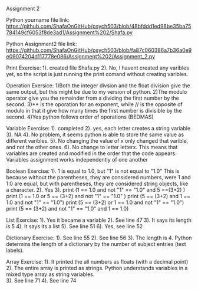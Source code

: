 Assignment 2

Python yourname file link: https://github.com/ShafaOnGitHub/psych503/blob/48bfddd1ed98be35ba75784149cf6053f8de3ad1/Assignment%202/Shafa.py

Python Assignment2 file link: https://github.com/ShafaOnGitHub/psych503/blob/fa87c060386a7b36a0e9e09074204d117778e086/Assignment%202/Assignment_2.py



Print Exercise:
1). created file Shafa.py
2). No, I havent created any varibles yet, so the script is just running the print comand without creating varibles. 

Operation Exersice: 
1)Both the integer divsion and the float division give the same output, but this might be due to my version of python. 
2)The modulo operator give you the remainder from a dividing the first number by the second. 
3)** is the oporation for an exponent, while // is the opposite of modulo in that it give how many times the first number is divisible by the second. 
4)Yes python follows order of oporations (BEDMAS)

Variable Exercise: 
1). completed 
2). yes, each letter creates a string variable
3). NA
4). No problem, it seems python is able to store the same value as different varibles. 
5). No changing the value of x only changed that varible, and not the other ones. 
6). No change to letter letterx. This means that variables are created and modified in the order that the code appears. Variables assignment works independently of one another 

Boolean Exercise: 
1). 1 is equal to 1.0, but "1" is not equal to "1.0" This is because without the parentheses, they are considered numbers, were 1 and 1.0 are equal, but with parentheses, they are considered string objects, like a character. 
2). Yes 
3). print (1 == 1.0 and not "1" == "1.0" and 5 ==(3+2) )
print (1 == 1.0 or 5 == (3+2) and not "1" == "1.0" )
print (5 == (3+2) and 1 == 1.0 and not "1" == "1.0")
print (5 == (3+2) or 1 == 1.0 and not "1" == "1.0")
print (5 == (3+2) and not "1" == "1.0" and 1 == 1.0)

List Exercise: 
1). Yes it became a variable
2). See line 47
3). It says its length is 5
4). It says its a list 
5). See line 51
6). Yes, see line 52

Dictionary Exercise: 
1). See line 55
2). See line 56
3). The length is 4. Python determins the length of a dictionary by the number of subject entries (text labels). 

Array Exercise: 
1). It printed the all numbers as floats (with a decimal point) 
2). The entire array is printed as strings. Python understands variables in a mixed type array as string variables.  
3). See line 71
4). See line 74







